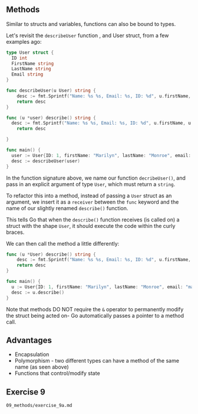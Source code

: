 ## Methods

Similar to structs and variables, functions can also be bound to types.

Let's revisit the `describeUser` function , and User struct, from a few examples ago:

```go
type User struct {
  ID int
  FirstName string
  LastName string
  Email string
}

func describeUser(u User) string {
	desc := fmt.Sprintf("Name: %s %s, Email: %s, ID: %d", u.firstName, u.lastName, u.email, u.ID)
	return desc
}

func (u *user) describe() string {
  desc := fmt.Sprintf("Name: %s %s, Email: %s, ID: %d", u.firstName, u.lastName, u.email, u.ID)
	return desc

}

func main() {
  user := User{ID: 1, firstName: "Marilyn", lastName: "Monroe", email: "marilyn.monroe@gmail.com"}
  desc := describeUser(user)
}
```

In the function signature above, we name our function `decribeUser()`, and pass in an explicit argument of type `User`, which must return a `string`.

To refactor this into a method, instead of passing a `User` struct as an argument, we insert it as a `receiver` between the `func` keyword and the name of our slightly renamed `describe()` function.

This tells Go that when the `describe()` function receives (is called on) a struct with the shape `User`, it should execute the code within the curly braces.

We can then call the method a little differently:

```go
func (u *User) describe() string {
	desc := fmt.Sprintf("Name: %s %s, Email: %s, ID: %d", u.firstName, u.lastName, u.email, u.ID)
	return desc
}

func main() {
  u := User{ID: 1, firstName: "Marilyn", lastName: "Monroe", email: "marilyn.monroe@gmail.com"}
  desc := u.describe()
}
```

Note that methods DO NOT require the `&` operator to permanently modify the struct being acted on- Go automatically passes a pointer to a method call.

## Advantages

- Encapsulation
- Polymorphism - two different types can have a method of the same name (as seen
  above)
- Functions that control/modify state

## Exercise 9

`09_methods/exercise_9a.md`

